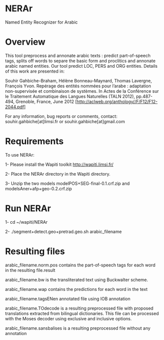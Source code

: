 NERAr
====
Named Entity Recognizer for Arabic

Overview
========
This tool preprocess and annonate arabic texts : predict part-of-speech tags, splits off words to separe the basic form and proclitics and annonate arabic named entities. Our tool predict LOC, PERS and ORG entities. Details of this work are presented in: 

Souhir Gahbiche-Braham, Hélène Bonneau-Maynard, Thomas Lavergne, François Yvon. Repérage des entités nommées pour l’arabe : adaptation non-supervisée et combinaison de systèmes. In Actes de la Conférence sur le Traitement Automatique des Langues Naturelles (TALN 2012), pp.487-494, Grenoble, France, June 2012 [http://aclweb.org/anthology//F/F12/F12-2044.pdf]

For any information, bug reports or comments, contact:
	souhir.gahbiche[at]limsi.fr or souhir.gahbiche[at]gmail.com

Requirements
============
To use NERAr:

1- Please install the Wapiti toolkit http://wapiti.limsi.fr/

2- Place the NERAr directory in the Wapiti directory.

3- Unzip the two models modelPOS+SEG-final-0.1.crf.zip and modelsAner+afp+geo-0.2.crf.zip

Run NERAr
========
1- cd ~/wapiti/NERAr

2- ./segment+detect.geo+pretrad.geo.sh arabic_filename

Resulting files
===============
arabic_filename.norm.pos	contains the part-of-speech tags for each word in the resulting file.result

arabic_filename.bw 		is the transliterated text using Buckwalter scheme.

arabic_filename.wap		contains the predictions for each word in the text
	
arabic_filename.tagsENen	annotated file using IOB annotation

arabic_filename.TOdecode	is a resulting preprocessed file with proposed translations extracted from bilingual dictionaries. This file can be processed with the Moses decoder using exclusive and inclusive options.

arabic_filename.sansbalises	is a resulting preprocessed file without any annotation




